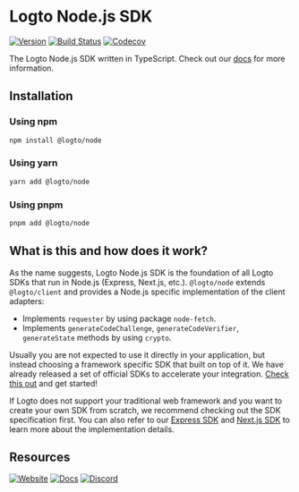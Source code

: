 # Logto Node.js SDK

[![Version](https://img.shields.io/npm/v/@logto/node)](https://www.npmjs.com/package/@logto/node)
[![Build Status](https://github.com/logto-io/js/actions/workflows/main.yml/badge.svg)](https://github.com/logto-io/js/actions/workflows/main.yml)
[![Codecov](https://img.shields.io/codecov/c/github/logto-io/js)](https://app.codecov.io/gh/logto-io/js?branch=master)

The Logto Node.js SDK written in TypeScript. Check out our [docs](https://docs.logto.io/sdk/JavaScript/node/) for more information.

## Installation

### Using npm

```bash
npm install @logto/node
```

### Using yarn

```bash
yarn add @logto/node
```

### Using pnpm

```bash
pnpm add @logto/node
```

## What is this and how does it work?

As the name suggests, Logto Node.js SDK is the foundation of all Logto SDKs that run in Node.js (Express, Next.js, etc.). `@logto/node` extends `@logto/client` and provides a Node.js specific implementation of the client adapters:

- Implements `requester` by using package `node-fetch`.
- Implements `generateCodeChallenge`, `generateCodeVerifier`, `generateState` methods by using `crypto`.

Usually you are not expected to use it directly in your application, but instead choosing a framework specific SDK that built on top of it. We have already released a set of official SDKs to accelerate your integration. [Check this out](https://docs.logto.io/docs/recipes/integrate-logto/) and get started!

If Logto does not support your traditional web framework and you want to create your own SDK from scratch, we recommend checking out the SDK specification first. You can also refer to our [Express SDK](https://github.com/logto-io/js/tree/master/packages/express) and [Next.js SDK](https://github.com/logto-io/js/tree/master/packages/next) to learn more about the implementation details.

## Resources

[![Website](https://img.shields.io/badge/website-logto.io-8262F8.svg)](https://logto.io/)
[![Docs](https://img.shields.io/badge/docs-logto.io-green.svg)](https://docs.logto.io/sdk/JavaScript/node/)
[![Discord](https://img.shields.io/discord/965845662535147551?logo=discord&logoColor=ffffff&color=7389D8&cacheSeconds=600)](https://discord.gg/UEPaF3j5e6)
